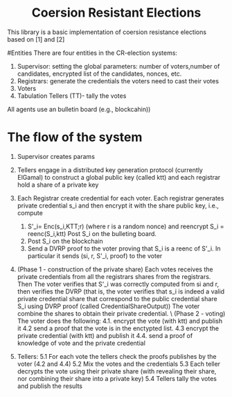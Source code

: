 <h1 align="center">Coersion Resistant Elections</h1>

This library is a basic implementation of coersion resistance elections based on [1] and [2]

#Entities
There are four entities in the CR-election systems:
1. Supervisor: setting the global parameters: number of voters,number of candidates, encrypted list of the candidates, nonces, etc. 
2. Registrars: generate the credentials the voters need to cast their votes
3. Voters
4. Tabulation Tellers (TT)- tally the votes

All agents use an bulletin board (e.g., blockcahin))

# The flow of the system
1. Supervisor creates params
2. Tellers engage in a distributed key generation protocol (currently ElGamal) to construct a global public key (called ktt) and each registrar hold a share of a private key
3. Each Registrar create credential for each voter. Each registrar generates private credential s_i and then encrypt it with the share public key, i.e., compute 
    1. S'_i= Enc(s_i,KTT;r) (where r is a random nonce) and reencrypt S_i = reenc(S_i,ktt) Post S_i on the bulleting board. 
    2. Post S_i on the blockchain
   3. Send a DVRP proof to the voter proving that S_i is a reenc of S'_i. In particular it sends (si, r, S'_i, proof) to the voter
4. (Phase 1 - construction of the private share) Each votes receives the private credentials from all the registrars shares from the registrars. Then
   The voter verifies that S'_i was  correctly computed from si and r, then verifies the DVRP (that is, the voter verifies that s_i is indeed a valid private credential share that correspond to the public credential share S_i using DVRP proof (called CredentialShareOutput))
       The voter combine the shares to obtain their private credential. \\
   (Phase 2 - voting) The voter does the following:
    4.1. encrypt the vote (with ktt) and publish it
   4.2 send a proof that the vote is in the enctypted list.
   4.3 encrypt the private credential (with ktt) and publish it
   4.4. send a proof of knowledge of vote and the private credential
   
5. Tellers:
   5.1 For each vote the tellers check the proofs publishes by the voter (4.2 and 4.4)
   5.2 Mix the votes and the credentials
   5.3 Each teller decrypts the vote using their private share (with revealing their share, nor combining their share into a private key)
   5.4 Tellers tally the votes and publish the results
